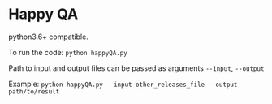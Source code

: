 # Happy QA

python3.6+ compatible.

To run the code:
`python happyQA.py`

Path to input and output files can be passed as arguments `--input`, `--output`

Example:
`python happyQA.py --input other_releases_file --output path/to/result`